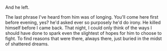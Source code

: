 
And he left. 

The last phrase I've heard from him was of longing. You'll come here first before evening, yes? he'd asked ever so purposely he'd do irony. He killed himself before I came back. That night, I could only think of the ways I should have done to spark even the slightest of hopes for him to choose to fight. To find reasons that were there, always there, just buried in the midst of shattered dreams. 